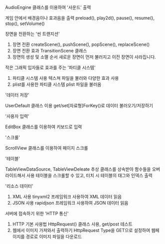 AudioEngine 클래스를 이용하여 '사운드' 출력

게임 안에서 배경음이나 효과음을 출력
preload(), play2d(), pause(), resume(), stop(), setVolume()




장면을 전환하는 '씬 트랜지션'

1. 장면 전환
createScene(), pushScene(), popScene(), replaceScene()
2. 장면 전환 효과
TransitionScene 클래스
3. 장면의 생성 및 소멸 순서
새로운 장면이 먼저 불러지고 이전 장면이 사라집니다.




작은 그래픽 입자들로 효과를 주는 '파티클 시스템'

1. 파티클 시스템 사용
텍스쳐 파일을 불러와 다양한 효과 사용
2. plist를 사용한 파티클 시스템
plist 파일을 불러옴




'데이터 저장'

UserDefault 클래스 이용
get/set[자료형]ForKey()로 데이터 불러오기/저장하기




'사용자 입력'

EditBox 클래스를 이용하여 키보드로 입력




'스크롤'

ScrollView 클래스를 이용하여 페이지 스크롤




'테이블'

TableViewDataSource, TableViewDeleate 추상 클래스를 상속받아 함수들을 오버라이드해서 사용
테이블을 스크롤할 수 있고, 터치 시 테이블의 태그와 인덱스 출력




'리소스 데이터'

1. XML 사용
tinyxml2 프레임워크 사용하여 XML 데이터 읽음
2. JSON 사용
rapidjson 프레임워크 사용하여 JSON 데이터 읽음




서버에 접속하기 위한 'HTTP 통신'

1. HTTP 기본 사용법
HttpRequest() 클래스 사용, get/post 테스트
2. 웹에서 이미지 가져와서 출력하기
HttpRequest Type을 GET으로 설정하여 웹페이지를 경로로 이미지 파일을 다운로드
